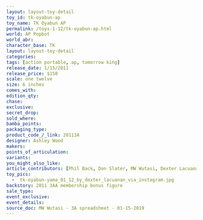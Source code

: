 ```yaml
---
layout: layout-toy-detail 
toy_id: tk-oyabun-ap
toy_name: TK Oyabun AP
permalink: /toys-1-12/tk-oyabun-ap.html
world: AP Popbot
world_abr: 
character_base: TK
layout: layout-toy-detail
categories: 
tags: [action portable, ap, tomorrow king]
release_date: 1/15/2011
release_price: $150 
scale: one twelve
size: 6 inches
comes_with: 
edition_qty: 
chase: 
exclusive: 
secret_drop: 
sold_where: 
bamba_points: 
packaging_type: 
product_code_/_link: 20113A
designer: Ashley Wood
makers: 
points_of_articulation: 
variants: 
you_might_also_like: 
article_contributors: [Phil Back, Don Slater, MW Wutasi, Dexter Lacuanan]
toy_pics: 
  -  tk-oyabun-yama_01_12_by_dexter_lacuanan_via_instagram.jpg
backstory: 2011 3AA membership bonus figure
sale_type: 
event_exclusive: 
event_details: 
source_doc: MW Wutasi - 3A spreadsheet - 01-15-2019
---
```

